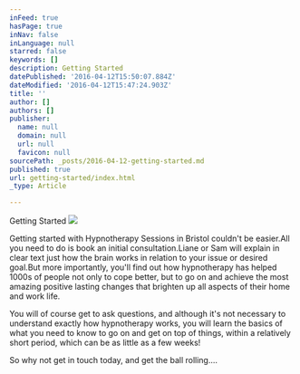 ```yaml
---
inFeed: true
hasPage: true
inNav: false
inLanguage: null
starred: false
keywords: []
description: Getting Started
datePublished: '2016-04-12T15:50:07.884Z'
dateModified: '2016-04-12T15:47:24.903Z'
title: ''
author: []
authors: []
publisher:
  name: null
  domain: null
  url: null
  favicon: null
sourcePath: _posts/2016-04-12-getting-started.md
published: true
url: getting-started/index.html
_type: Article

---
```

Getting Started
![](https://the-grid-user-content.s3-us-west-2.amazonaws.com/d4f47849-4732-4115-a3d8-ca58c7e1795c.jpg)

Getting started with Hypnotherapy Sessions in Bristol
couldn't be easier.All you need to do
is book an initial consultation.Liane
or Sam will explain in clear text just how the brain works in relation to your
issue or desired goal.But more
importantly, you'll find out how hypnotherapy has helped 1000s of people not
only to cope better, but to go on and achieve the most amazing positive lasting
changes that brighten up all aspects of their home and work life.

You will of course get to ask questions, and although it's
not necessary to understand exactly how hypnotherapy works, you will learn the
basics of what you need to know to go on and get on top of things, within a
relatively short period, which can be as little as a few weeks!

So why not get in touch today, and get the ball rolling....